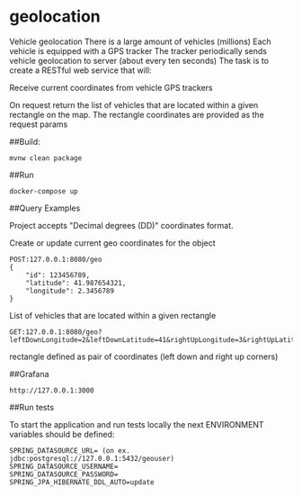 # geolocation
Vehicle geolocation  There is a large amount of vehicles (millions) Each vehicle is equipped with a GPS tracker The tracker periodically sends vehicle geolocation to server (about every ten seconds) The task is to create a RESTful web service that will:

Receive current coordinates from vehicle GPS trackers

On request return the list of vehicles that are located within a given rectangle on the map. The rectangle coordinates are provided as the request params

##Build:
```
mvnw clean package
```
##Run
```
docker-compose up
```
##Query Examples

Project accepts "Decimal degrees (DD)" coordinates format.

Create or update current geo coordinates for the object

```
POST:127.0.0.1:8080/geo
{
    "id": 123456789,
    "latitude": 41.987654321,
    "longitude": 2.3456789
}
```

List of vehicles that are located within a given rectangle

```
GET:127.0.0.1:8080/geo?leftDownLongitude=2&leftDownLatitude=41&rightUpLongitude=3&rightUpLatitude=42
```
rectangle defined as pair of coordinates (left down and right up corners)

##Grafana
```
http://127.0.0.1:3000
```

##Run tests

To start the application and run tests locally the next ENVIRONMENT variables should be defined:
```
SPRING_DATASOURCE_URL= (on ex. jdbc:postgresql://127.0.0.1:5432/geouser)
SPRING_DATASOURCE_USERNAME=
SPRING_DATASOURCE_PASSWORD=
SPRING_JPA_HIBERNATE_DDL_AUTO=update
```